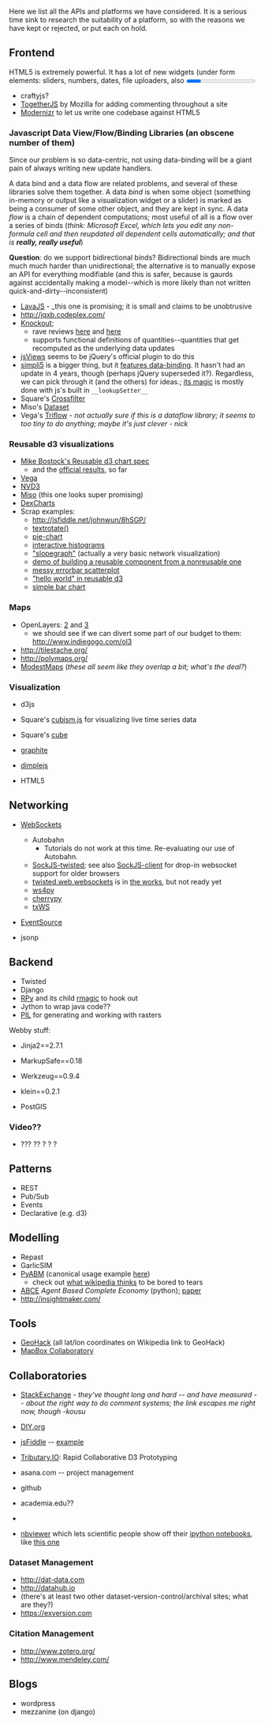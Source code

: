Here we list all the APIs and platforms we have considered. It is a serious time sink to research the suitability of a platform, so with the reasons we have kept or rejected, or put  each on hold.


## Frontend

HTML5 is extremely powerful. It has a lot of new widgets (under form elements: sliders, numbers, dates, file uploaders, also <progress> and <meter> which lists). We can probably build most of our widgets direct in HTML.

* craftyjs?
* [TogetherJS](https://togetherjs.com/) by Mozilla for adding commenting throughout a site
* [Modernizr](http://modernizr.com/) to let us write one codebase against HTML5

### Javascript Data View/Flow/Binding Libraries  (an obscene number of them)

Since our problem is so data-centric, not using data-binding will be a giant pain of always writing new update handlers. 

A data bind and a data flow are related problems, and several of these libraries solve them together. A data _bind_ is when some object (something in-memory or output like a visualization widget or a slider) is marked as being a consumer of some other object, and they are kept in sync. A data _flow_ is a chain of dependent computations; most useful of all is a flow over a series of binds (_think: Microsoft Excel, which lets you edit any non-formula cell and then reupdated all dependent cells automatically; and that is **really, really useful**_)

**Question**: do we support bidirectional binds? Bidirectional binds are much much much harder than unidirectional; the alternative is to manually expose an API for everything modifiable (and this is safer, because is gaurds against accidentally making a model--which is more likely than not written quick-and-dirty--inconsistent)

* [LavaJS](http://lava.codeplex.com/) - _this one is promising; it is small and claims to be unobtrusive
* http://jqxb.codeplex.com/
* [Knockout](http://knockoutjs.com/); 
  * rave reviews [here](http://blog.stevensanderson.com/2010/07/05/introducing-knockout-a-ui-library-for-javascript/) and [here](http://visualstudiomagazine.com/articles/2012/02/01/2-great-javascript-data-binding-libraries.aspx)
  * supports functional definitions of quantities--quantities that get recomputed as the underlying data updates
* [jsViews](https://github.com/BorisMoore/jsviews) seems to be jQuery's official plugin to do this 
* [simpli5](https://github.com/jacwright/simpli5) is a bigger thing, but it [features data-binding](http://jacwright.com/438/javascript-data-binding/). It hasn't had an update in 4 years, though (perhaps jQuery superseded it?). Regardless, we can pick through it (and the others) for ideas.; [its magic](https://github.com/jacwright/simpli5/blob/master/src/binding.js) is mostly done with js's built in ```__lookupSetter__```
* Square's [Crossfilter](http://square.github.io/crossfilter/)
* Miso's [Dataset](http://misoproject.com/dataset/)
* Vega's [Triflow](https://github.com/trifacta/triflow/tree/master/test) - _not actually sure if this is a dataflow library; it seems to too tiny to do anything; maybe it's just clever - nick_

### Reusable d3 visualizations

* [Mike Bostock's Reusable d3 chart spec](http://bost.ocks.org/mike/chart/)
  * and the [official results](https://github.com/d3/d3-plugins), so far 
* [Vega](https://github.com/trifacta/vega)
* [NVD3](http://nvd3.org/)
* [Miso](http://misoproject.com/) (this one looks super promising)
* [DexCharts](https://github.com/PatMartin/DexCharts)
* Scrap examples:
  * http://jsfiddle.net/johnwun/8hSGP/
  * [textrotate()](http://bl.ocks.org/ezyang/4236639)
  * [pie-chart](https://github.com/gajus/pie-chart)
  * [interactive histograms](https://github.com/gajus/interdependent-interactive-histograms)
  * ["slopegraph"](http://bl.ocks.org/biovisualize/4348024) (actually a very basic network visualization)
  * [demo of building a reusable component from a nonreusable one](http://bl.ocks.org/milroc/5519642)
  * [messy errorbar scatterplot](http://bl.ocks.org/chrisbrich/5044999)
  * ["hello world" in reusable d3](http://bl.ocks.org/cpbotha/5073718)
  * [simple bar chart](http://jsfiddle.net/johnwun/8hSGP/)


### Maps

* OpenLayers: [2](http://openlayers.org) and [3](http://ol3js.org)
  * we should see if we can divert some part of our budget to them: http://www.indiegogo.com/ol3
* http://tilestache.org/
* http://polymaps.org/
* [ModestMaps](http://modestmaps.com/examples/)
(_these all seem like they overlap a bit; what's the deal?_)

### 

### Visualization
* d3js
* Square's [cubism.js](http://square.github.io/cubism/) for visualizing live time series data
* Square's [cube](http://square.github.io/cube/)
* [graphite](http://graphite.wikidot.com/)
* [dimplejs](http://dimplejs.org/)

* HTML5

## Networking

* [WebSockets](http://www.websocket.org/quantum.html)
  * Autobahn
    * Tutorials do not work at this time. Re-evaluating our use of Autobahn.
  * [SockJS-twisted](https://github.com/DesertBus/sockjs-twisted/); see also [SockJS-client](https://github.com/sockjs/sockjs-client) for drop-in websocket support for older browsers
  * [twisted.web.websockets](https://twistedmatrix.com/trac/ticket/4173) is in [the works](http://twistedmatrix.com/trac/attachment/ticket/4173/4173-5.patch), but not ready yet
  * [ws4py](https://github.com/Lawouach/WebSocket-for-Python)
  * [cherrypy](http://www.cherrypy.org/)
  * [txWS](https://github.com/MostAwesomeDude/txWS)

* [EventSource](http://stackoverflow.com/questions/8499142/html5-server-side-event-eventsource-vs-wrapped-websocket)
* jsonp




## Backend
* Twisted
* Django
* [RPy](http://rpy.sourceforge.net/rpy2.html) and its child [rmagic](http://ipython.org/ipython-doc/dev/config/extensions/rmagic.html) to hook out
* Jython to wrap java code??
* [PIL](http://pillow.readthedocs.org/) for generating and working with rasters

Webby stuff:

* Jinja2==2.7.1
* MarkupSafe==0.18
* Werkzeug==0.9.4
* klein==0.2.1



* PostGIS

### Video??

* ??? ?? ? ? ?

## Patterns
* REST
* Pub/Sub
* Events
* Declarative (e.g. d3)

## Modelling
* Repast
* GarlicSIM
* [PyABM](http://www-rohan.sdsu.edu/~zvoleff/research/pyabm/) (canonical usage example [here](https://github.com/azvoleff/chitwanabm/blob/master/chitwanabm/agents.py))
  * check out [what wikipedia thinks](http://en.wikipedia.org/wiki/Comparison_of_agent-based_modeling_software) to be bored to tears
* [ABCE](https://github.com/DavoudTaghawiNejad/abce) _Agent Based Complete Economy_ (python); [paper](http://jasss.soc.surrey.ac.uk/16/3/1.html)
* http://insightmaker.com/

## Tools

* [GeoHack](https://tools.wmflabs.org/geohack/) (all lat/lon coordinates on Wikipedia link to GeoHack)
* [MapBox Collaboratory](https://www.mapbox.com/)

## Collaboratories

* [StackExchange](http://stackoverflow.com/) - _they've thought long and hard -- and have measured -- about the right way to do comment systems; the link escapes me right now, though -kousu_

* [DIY.org](http://diy.org/)
* [jsFiddle](http://jsfiddle.net) -- [example](http://jsfiddle.net/sharavsambuu/s7QjN/9/light/)
* [Tributary.IO](https://github.com/enjalot/tributary.io): Rapid Collaborative D3 Prototyping

* asana.com -- project management
* github
* academia.edu??
* 

* [nbviewer](http://nbviewer.ipython.org/) which lets scientific people show off their [ipython notebooks](http://ipython.org/notebook.html), like [this one](http://nbviewer.ipython.org/urls/raw2.github.com/damontallen/Orbitals/master/Hydrogen%20Orbitals%20-%20working.ipynb)

### Dataset Management
* http://dat-data.com 
* http://datahub.io
* (there's at least two other dataset-version-control/archival sites; what are they?)
* https://exversion.com

### Citation Management
* http://www.zotero.org/
* http://www.mendeley.com/


## Blogs
* wordpress
* mezzanine (on django)
